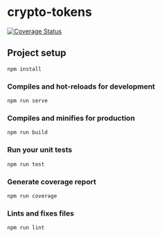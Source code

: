 # crypto-tokens

[![Coverage Status](https://coveralls.io/repos/github/ShaneLucy/crypto-tokens/badge.svg?branch=main)](https://coveralls.io/github/ShaneLucy/crypto-tokens?branch=main)

## Project setup

```
npm install
```

### Compiles and hot-reloads for development

```
npm run serve
```

### Compiles and minifies for production

```
npm run build
```

### Run your unit tests

```
npm run test
```

### Generate coverage report

```
npm run coverage
```

### Lints and fixes files

```
npm run lint
```
